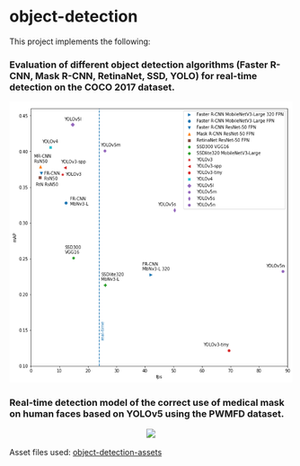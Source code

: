 # object-detection
This project implements the following:

### Evaluation of different object detection algorithms (Faster R-CNN, Mask R-CNN, RetinaNet, SSD, YOLO) for real-time detection on the COCO 2017 dataset.
<p align="center">
  <img height=500 src="https://github.com/joangog/object-detection/blob/main/README_img/coco17_benchmark.png">
</p>

### Real-time detection model of the correct use of medical mask on human faces based on YOLOv5 using the PWMFD dataset.
<p align="center">
  <img src="https://github.com/joangog/object-detection/blob/main/README_img/mask_demo.gif">
</p>

Asset files used: <a href=https://github.com/joangog/object-detection-assets>object-detection-assets</a>
